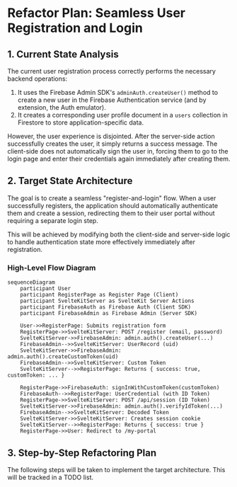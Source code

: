 # Refactor Plan: Seamless User Registration and Login

## 1. Current State Analysis

The current user registration process correctly performs the necessary backend operations:
1.  It uses the Firebase Admin SDK's `adminAuth.createUser()` method to create a new user in the Firebase Authentication service (and by extension, the Auth emulator).
2.  It creates a corresponding user profile document in a `users` collection in Firestore to store application-specific data.

However, the user experience is disjointed. After the server-side action successfully creates the user, it simply returns a success message. The client-side does not automatically sign the user in, forcing them to go to the login page and enter their credentials again immediately after creating them.

## 2. Target State Architecture

The goal is to create a seamless "register-and-login" flow. When a user successfully registers, the application should automatically authenticate them and create a session, redirecting them to their user portal without requiring a separate login step.

This will be achieved by modifying both the client-side and server-side logic to handle authentication state more effectively immediately after registration.

### High-Level Flow Diagram

```mermaid
sequenceDiagram
    participant User
    participant RegisterPage as Register Page (Client)
    participant SvelteKitServer as SvelteKit Server Actions
    participant FirebaseAuth as Firebase Auth (Client SDK)
    participant FirebaseAdmin as Firebase Admin (Server SDK)

    User->>RegisterPage: Submits registration form
    RegisterPage->>SvelteKitServer: POST /register (email, password)
    SvelteKitServer->>FirebaseAdmin: admin.auth().createUser(...)
    FirebaseAdmin-->>SvelteKitServer: UserRecord (uid)
    SvelteKitServer->>FirebaseAdmin: admin.auth().createCustomToken(uid)
    FirebaseAdmin-->>SvelteKitServer: Custom Token
    SvelteKitServer-->>RegisterPage: Returns { success: true, customToken: ... }

    RegisterPage->>FirebaseAuth: signInWithCustomToken(customToken)
    FirebaseAuth-->>RegisterPage: UserCredential (with ID Token)
    RegisterPage->>SvelteKitServer: POST /api/session (ID Token)
    SvelteKitServer->>FirebaseAdmin: admin.auth().verifyIdToken(...)
    FirebaseAdmin-->>SvelteKitServer: Decoded Token
    SvelteKitServer->>SvelteKitServer: Creates session cookie
    SvelteKitServer-->>RegisterPage: Returns { success: true }
    RegisterPage->>User: Redirect to /my-portal
```

## 3. Step-by-Step Refactoring Plan

The following steps will be taken to implement the target architecture. This will be tracked in a TODO list.